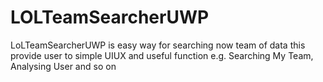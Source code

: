 # LOLTeamSearcherUWP
LoLTeamSearcherUWP is easy way for searching now team of data this provide user to simple UIUX and useful function e.g. Searching My Team, Analysing User and so on
